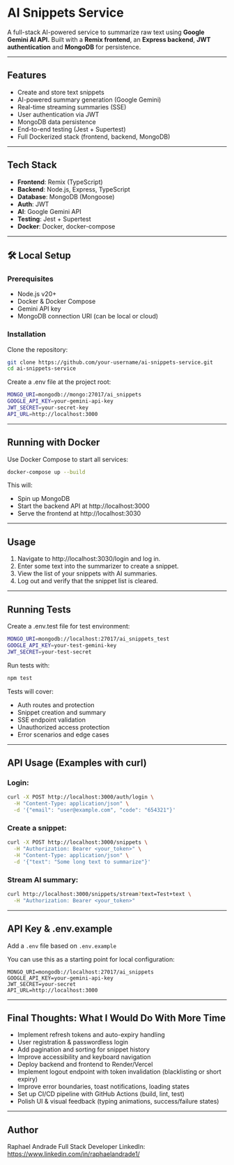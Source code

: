 # AI Snippets Service

A full-stack AI-powered service to summarize raw text using **Google Gemini AI API.**
Built with a **Remix frontend**, an **Express backend**, **JWT authentication** and **MongoDB** for persistence.

---

## Features

- Create and store text snippets
- AI-powered summary generation (Google Gemini)
- Real-time streaming summaries (SSE)
- User authentication via JWT
- MongoDB data persistence
- End-to-end testing (Jest + Supertest)
- Full Dockerized stack (frontend, backend, MongoDB)

---

## Tech Stack

- **Frontend**: Remix (TypeScript)
- **Backend**: Node.js, Express, TypeScript
- **Database**: MongoDB (Mongoose)
- **Auth**: JWT
- **AI**: Google Gemini API
- **Testing**: Jest + Supertest
- **Docker**: Docker, docker-compose

---

## 🛠️ Local Setup

### Prerequisites

- Node.js v20+
- Docker & Docker Compose
- Gemini API key
- MongoDB connection URI (can be local or cloud)

### Installation

Clone the repository:
```bash
git clone https://github.com/your-username/ai-snippets-service.git
cd ai-snippets-service
```

Create a .env file at the project root:
```bash
MONGO_URI=mongodb://mongo:27017/ai_snippets
GOOGLE_API_KEY=your-gemini-api-key
JWT_SECRET=your-secret-key
API_URL=http://localhost:3000
```

---

## Running with Docker

Use Docker Compose to start all services:

```bash
docker-compose up --build
```

This will:
- Spin up MongoDB
- Start the backend API at http://localhost:3000
- Serve the frontend at http://localhost:3030

---

## Usage

1. Navigate to http://localhost:3030/login and log in.
2. Enter some text into the summarizer to create a snippet.
3. View the list of your snippets with AI summaries.
4. Log out and verify that the snippet list is cleared.

---

## Running Tests

Create a .env.test file for test environment:
```bash
MONGO_URI=mongodb://localhost:27017/ai_snippets_test
GOOGLE_API_KEY=your-test-gemini-key
JWT_SECRET=your-test-secret
```

Run tests with:
```bash
npm test
```

Tests will cover:
- Auth routes and protection
- Snippet creation and summary
- SSE endpoint validation
- Unauthorized access protection
- Error scenarios and edge cases

---

## API Usage (Examples with curl)

### Login:
```bash
curl -X POST http://localhost:3000/auth/login \
  -H "Content-Type: application/json" \
  -d '{"email": "user@example.com", "code": "654321"}'
```

### Create a snippet:
```bash
curl -X POST http://localhost:3000/snippets \
  -H "Authorization: Bearer <your_token>" \
  -H "Content-Type: application/json" \
  -d '{"text": "Some long text to summarize"}'
```

### Stream AI summary:
```bash
curl http://localhost:3000/snippets/stream?text=Test+text \
  -H "Authorization: Bearer <your_token>"
```

---

## API Key & .env.example
Add a `.env` file based on `.env.example`

You can use this as a starting point for local configuration:
```env
MONGO_URI=mongodb://localhost:27017/ai_snippets
GOOGLE_API_KEY=your-gemini-api-key
JWT_SECRET=your-secret
API_URL=http://localhost:3000
```

---

## Final Thoughts: What I Would Do With More Time 

- Implement refresh tokens and auto-expiry handling 
- User registration & passwordless login 
- Add pagination and sorting for snippet history 
- Improve accessibility and keyboard navigation 
- Deploy backend and frontend to Render/Vercel 
- Implement logout endpoint with token invalidation (blacklisting or short expiry)
- Improve error boundaries, toast notifications, loading states 
- Set up CI/CD pipeline with GitHub Actions (build, lint, test)
- Polish UI & visual feedback (typing animations, success/failure states)

---

## Author

Raphael Andrade 
Full Stack Developer
LinkedIn: https://www.linkedin.com/in/raphaelandrade1/